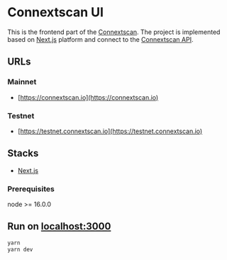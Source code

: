 # Connextscan UI
This is the frontend part of the [Connextscan](https://connextscan.io). The project is implemented based on [Next.js](https://nextjs.org) platform and connect to the [Connextscan API](https://github.com/CoinHippo-Labs/connextscan-api).

## URLs
### Mainnet
- [https://connextscan.io](https://connextscan.io)
### Testnet
- [https://testnet.connextscan.io](https://testnet.connextscan.io)

## Stacks
- [Next.js](https://nextjs.org)

### Prerequisites
node >= 16.0.0

## Run on [localhost:3000](http://localhost:3000)
```bash
yarn
yarn dev
```